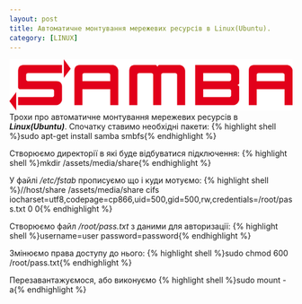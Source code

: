 ```yaml
---
layout: post
title: Автоматичне монтування мережевих ресурсів в Linux(Ubuntu).
category: [LINUX]
---
```

![samba logo](/assets/media/samba.png?style=head)  
Трохи про автоматичне монтування мережевих ресурсів в ***Linux(Ubuntu)***.<!--more--> Спочатку ставимо необхідні пакети:
    {% highlight shell %}sudo apt-get install samba smbfs{% endhighlight %}

Створюємо директорії в які буде відбуватися підключення:
    {% highlight shell %}mkdir /assets/media/share{% endhighlight %}

У файлі */etc/fstab* прописуємо що і куди мотуємо:
  {% highlight shell %}//host/share /assets/media/share cifs  iocharset=utf8,codepage=cp866,uid=500,gid=500,rw,credentials=/root/pass.txt 0 0{% endhighlight %}

Створюємо файл */root/pass.txt* з даними для авторизації:
  {% highlight shell %}username=user
password=password{% endhighlight %}

Змінюємо права доступу до нього:
    {% highlight shell %}sudo chmod 600 /root/pass.txt{% endhighlight %}

Перезавантажуємося, або виконуємо
    {% highlight shell %}sudo mount -a{% endhighlight %}
